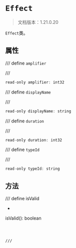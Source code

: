 # `Effect`

> 文档版本：1.21.0.20

`Effect`类。

## 属性

/// define
`amplifier`


///

```js
read-only amplifier: int32
```


/// define
`displayName`


///

```js
read-only displayName: string
```


/// define
`duration`


///

```js
read-only duration: int32
```


/// define
`typeId`


///

```js
read-only typeId: string
```


## 方法

/// define
isValid

- ```js
isValid(): boolean
```



///


